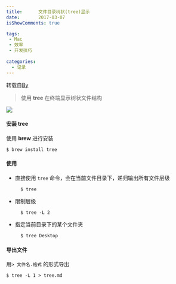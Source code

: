 ```yaml
---
title:      文件目录树状(tree)显示
date:       2017-03-07
isShowComments: true

tags:
 - Mac
 - 效率
 - 开发技巧
 
categories:
  - 记录
---
```


转载自[By](http://qiubaiying.vip/2017/03/07/%E6%96%87%E4%BB%B6%E7%9B%AE%E5%BD%95%E6%A0%91%E7%8A%B6(tree)%E6%98%BE%E7%A4%BA/)

> 使用 **tree** 在终端显示树状文件结构

![](https://ww4.sinaimg.cn/large/006tKfTcgy1fdhotefcb5j315s0ugjwk.jpg)

#### 安装 tree
使用 **brew** 进行安装

	$ brew install tree

#### 使用
- 直接使用 `tree` 命令，会在当前文件目录下，递归输出所有文件层级
	
		$ tree

- 限制层级

		$ tree -L 2

- 指定当前目录下的某个文件夹

		$ tree Desktop
	
#### 导出文件  
用`> 文件名.格式` 的形式导出

	$ tree -L 1 > tree.md